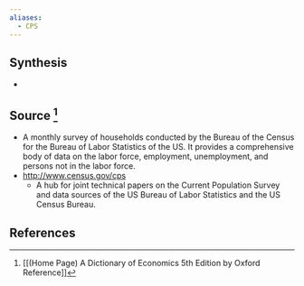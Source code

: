 ```yaml
---
aliases:
  - CPS
---
```

## Synthesis
- 
## Source [^1]
- A monthly survey of households conducted by the Bureau of the Census for the Bureau of Labor Statistics of the US. It provides a comprehensive body of data on the labor force, employment, unemployment, and persons not in the labor force.
- http://www.census.gov/cps
	- A hub for joint technical papers on the Current Population Survey and data sources of the US Bureau of Labor Statistics and the US Census Bureau.
## References

[^1]: [[(Home Page) A Dictionary of Economics 5th Edition by Oxford Reference]]